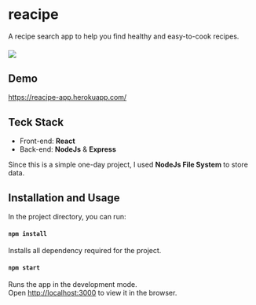 # reacipe

A recipe search app to help you find healthy and easy-to-cook recipes.
####
![](https://i.ibb.co/PxTqMYF/reacipe.gif)

## Demo
https://reacipe-app.herokuapp.com/

## Teck Stack

- Front-end: **React**
- Back-end: **NodeJs** & **Express**

Since this is a simple one-day project, I used **NodeJs File System** to store data.

## Installation and Usage

In the project directory, you can run:

#### `npm install`

Installs all dependency required for the project.
#### `npm start`

Runs the app in the development mode.\
Open [http://localhost:3000](http://localhost:4000) to view it in the browser.

